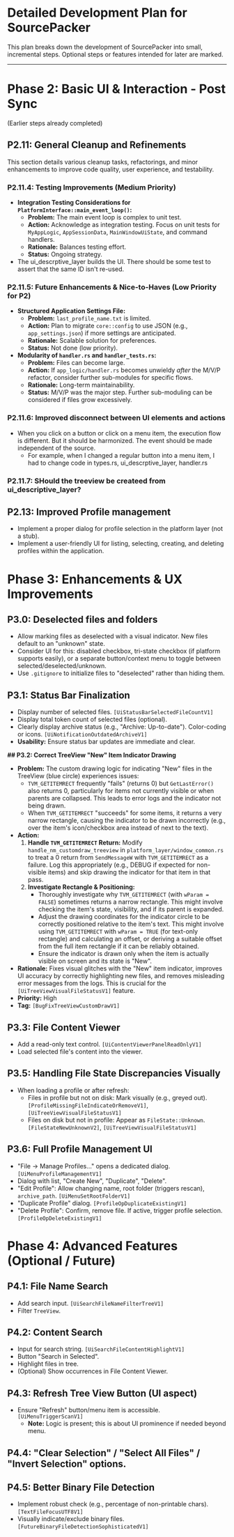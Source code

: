 # Detailed Development Plan for SourcePacker

This plan breaks down the development of SourcePacker into small, incremental steps. Optional steps or features intended for later are marked.

---

# Phase 2: Basic UI & Interaction - Post Sync

(Earlier steps already completed)

## P2.11: General Cleanup and Refinements

This section details various cleanup tasks, refactorings, and minor enhancements to improve code quality, user experience, and testability.

### P2.11.4: Testing Improvements (Medium Priority)
*   **Integration Testing Considerations for `PlatformInterface::main_event_loop()`:**
    *   **Problem:** The main event loop is complex to unit test.
    *   **Action:** Acknowledge as integration testing. Focus on unit tests for `MyAppLogic`, `AppSessionData`, `MainWindowUiState`, and command handlers.
    *   **Rationale:** Balances testing effort.
    *   **Status:** Ongoing strategy.
*   The ui_descrptive_layer builds the UI. There should be some test to assert that the same ID isn't re-used.

### P2.11.5: Future Enhancements & Nice-to-Haves (Low Priority for P2)
*   **Structured Application Settings File:**
    *   **Problem:** `last_profile_name.txt` is limited.
    *   **Action:** Plan to migrate `core::config` to use JSON (e.g., `app_settings.json`) if more settings are anticipated.
    *   **Rationale:** Scalable solution for preferences.
    *   **Status:** Not done (low priority).
*   **Modularity of `handler.rs` and `handler_tests.rs`:**
    *   **Problem:** Files can become large.
    *   **Action:** If `app_logic/handler.rs` becomes unwieldy *after* the M/V/P refactor, consider further sub-modules for specific flows.
    *   **Rationale:** Long-term maintainability.
    *   **Status:** M/V/P was the major step. Further sub-moduling can be considered if files grow excessively.

### P2.11.6: Improved disconnect between UI elements and actions
*   When you click on a button or click on a menu item, the execution flow is different. But it should be harmonized. The event should be made independent of the source.
    * For example, when I changed a regular button into a menu item, I had to change code in types.rs, ui_descrptive_layer, handler.rs

### P2.11.7: SHould the treeview be createed from ui_descriptive_layer?

## P2.13: Improved Profile management
*   Implement a proper dialog for profile selection in the platform layer (not a stub).
*   Implement a user-friendly UI for listing, selecting, creating, and deleting profiles within the application.

# Phase 3: Enhancements & UX Improvements

## P3.0: Deselected files and folders
*   Allow marking files as deselected with a visual indicator. New files default to an "unknown" state.
*   Consider UI for this: disabled checkbox, tri-state checkbox (if platform supports easily), or a separate button/context menu to toggle between selected/deselected/unknown.
*   Use `.gitignore` to initialize files to "deselected" rather than hiding them.

## P3.1: Status Bar Finalization
*   Display number of selected files. `[UiStatusBarSelectedFileCountV1]`
*   Display total token count of selected files (optional).
*   Clearly display archive status (e.g., "Archive: Up-to-date"). Color-coding or icons. `[UiNotificationOutdatedArchiveV1]`
*   **Usability:** Ensure status bar updates are immediate and clear.

**## P3.2: Correct TreeView "New" Item Indicator Drawing**
*   **Problem:** The custom drawing logic for indicating "New" files in the TreeView (blue circle) experiences issues:
    *   `TVM_GETITEMRECT` frequently "fails" (returns 0) but `GetLastError()` also returns 0, particularly for items not currently visible or when parents are collapsed. This leads to error logs and the indicator not being drawn.
    *   When `TVM_GETITEMRECT` "succeeds" for some items, it returns a very narrow rectangle, causing the indicator to be drawn incorrectly (e.g., over the item's icon/checkbox area instead of next to the text).
*   **Action:**
    1.  **Handle `TVM_GETITEMRECT` Return:** Modify `handle_nm_customdraw_treeview` in `platform_layer/window_common.rs` to treat a 0 return from `SendMessageW` with `TVM_GETITEMRECT` as a failure. Log this appropriately (e.g., DEBUG if expected for non-visible items) and skip drawing the indicator for that item in that pass.
    2.  **Investigate Rectangle & Positioning:**
        *   Thoroughly investigate why `TVM_GETITEMRECT` (with `wParam = FALSE`) sometimes returns a narrow rectangle. This might involve checking the item's state, visibility, and if its parent is expanded.
        *   Adjust the drawing coordinates for the indicator circle to be correctly positioned relative to the item's text. This might involve using `TVM_GETITEMRECT` with `wParam = TRUE` (for text-only rectangle) and calculating an offset, or deriving a suitable offset from the full item rectangle if it can be reliably obtained.
        *   Ensure the indicator is drawn only when the item is actually visible on screen and its state is "New".
*   **Rationale:** Fixes visual glitches with the "New" item indicator, improves UI accuracy by correctly highlighting new files, and removes misleading error messages from the logs. This is crucial for the `[UiTreeViewVisualFileStatusV1]` feature.
*   **Priority:** High
*   **Tag:** `[BugFixTreeViewCustomDrawV1]`

## P3.3: File Content Viewer
*   Add a read-only text control. `[UiContentViewerPanelReadOnlyV1]`
*   Load selected file's content into the viewer.

## P3.5: Handling File State Discrepancies Visually
*   When loading a profile or after refresh:
    *   Files in profile but not on disk: Mark visually (e.g., greyed out). `[ProfileMissingFileIndicateOrRemoveV1]`, `[UiTreeViewVisualFileStatusV1]`
    *   Files on disk but not in profile: Appear as `FileState::Unknown`. `[FileStateNewUnknownV2]`, `[UiTreeViewVisualFileStatusV1]`

## P3.6: Full Profile Management UI
*   "File -> Manage Profiles..." opens a dedicated dialog. `[UiMenuProfileManagementV1]`
*   Dialog with list, "Create New", "Duplicate", "Delete".
*   "Edit Profile": Allow changing name, root folder (triggers rescan), `archive_path`. `[UiMenuSetRootFolderV1]`
*   "Duplicate Profile" dialog. `[ProfileOpDuplicateExistingV1]`
*   "Delete Profile": Confirm, remove file. If active, trigger profile selection. `[ProfileOpDeleteExistingV1]`

# Phase 4: Advanced Features (Optional / Future)

## P4.1: File Name Search
*   Add search input. `[UiSearchFileNameFilterTreeV1]`
*   Filter `TreeView`.

## P4.2: Content Search
*   Input for search string. `[UiSearchFileContentHighlightV1]`
*   Button "Search in Selected".
*   Highlight files in tree.
*   (Optional) Show occurrences in File Content Viewer.

## P4.3: Refresh Tree View Button (UI aspect)
*   Ensure "Refresh" button/menu item is accessible. `[UiMenuTriggerScanV1]`
    *   **Note:** Logic is present; this is about UI prominence if needed beyond menu.

## P4.4: "Clear Selection" / "Select All Files" / "Invert Selection" options.

## P4.5: Better Binary File Detection
*   Implement robust check (e.g., percentage of non-printable chars). `[TextFileFocusUTF8V1]`
*   Visually indicate/exclude binary files. `[FutureBinaryFileDetectionSophisticatedV1]`
